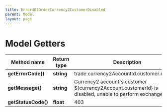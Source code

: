 ```yaml
---
title: Error403OrderCurrency2CustomerDisabled
parent: Model
layout: page
---
```


# Model Getters

Method name | Return type | Description | Notes
------------ | ------------- | ------------- | -------------
**getErrorCode()** | **string** | trade.currency2AccountId.customer.disabled |
**getMessage()** | **string** | Currency2 account's customer ${currency2Account.customerId} is disabled, unable to perform exchange trade. |
**getStatusCode()** | **float** | 403 |

